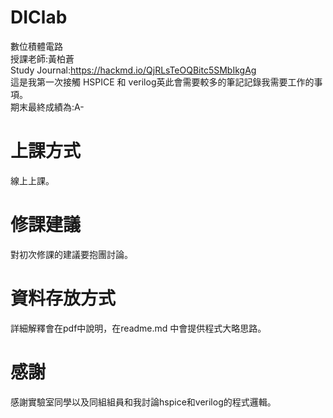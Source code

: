 # DIClab
數位積體電路  
授課老師:黃柏蒼  
Study Journal:https://hackmd.io/QjRLsTeOQBitc5SMbIkgAg  
這是我第一次接觸 HSPICE 和 verilog英此會需要較多的筆記記錄我需要工作的事項。  
期末最終成績為:A-  
  
# 上課方式  
線上上課。  

# 修課建議  
對初次修課的建議要抱團討論。  

# 資料存放方式
詳細解釋會在pdf中說明，在readme.md 中會提供程式大略思路。  

# 感謝
感謝實驗室同學以及同組組員和我討論hspice和verilog的程式邏輯。  

